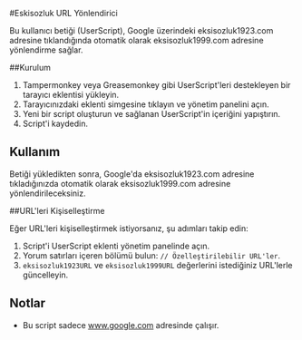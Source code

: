 #Eskisozluk URL Yönlendirici

Bu kullanıcı betiği (UserScript), Google üzerindeki eksisozluk1923.com adresine tıklandığında otomatik olarak eksisozluk1999.com adresine yönlendirme sağlar.

##Kurulum

1.  Tampermonkey veya Greasemonkey gibi UserScript'leri destekleyen bir tarayıcı eklentisi yükleyin.
2.  Tarayıcınızdaki eklenti simgesine tıklayın ve yönetim panelini açın.
3.  Yeni bir script oluşturun ve sağlanan UserScript'in içeriğini yapıştırın.
4.  Script'i kaydedin.

## Kullanım

Betiği yükledikten sonra, Google'da eksisozluk1923.com adresine tıkladığınızda otomatik olarak eksisozluk1999.com adresine yönlendirileceksiniz.

##URL'leri Kişiselleştirme

Eğer URL'leri kişiselleştirmek istiyorsanız, şu adımları takip edin:

1.  Script'i UserScript eklenti yönetim panelinde açın.
2.  Yorum satırları içeren bölümü bulun: `// Özelleştirilebilir URL'ler`.
3.  `eksisozluk1923URL` ve `eksisozluk1999URL` değerlerini istediğiniz URL'lerle güncelleyin.

## Notlar

- Bu script sadece www.google.com adresinde çalışır.



